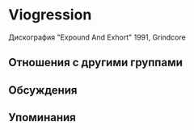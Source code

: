 # Viogression

Дискография
"Expound And Exhort" 1991, Grindcore

## Отношения с другими группами


## Обсуждения


## Упоминания

